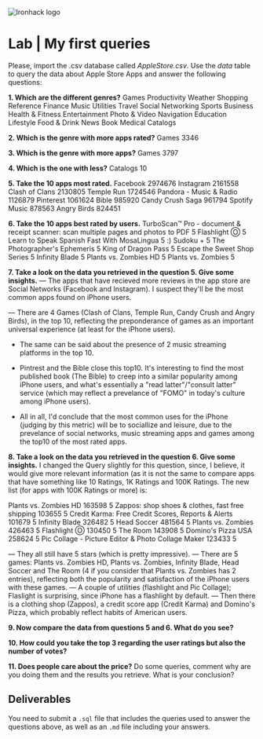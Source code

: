 ![Ironhack logo](https://i.imgur.com/1QgrNNw.png)

# Lab | My first queries

Please, import the .csv database called *AppleStore.csv*. Use the *data* table to query the data about Apple Store Apps and answer the following questions: 

**1. Which are the different genres?**
Games
Productivity
Weather
Shopping
Reference
Finance
Music
Utilities
Travel
Social Networking
Sports
Business
Health & Fitness
Entertainment
Photo & Video
Navigation
Education
Lifestyle
Food & Drink
News
Book
Medical
Catalogs

**2. Which is the genre with more apps rated?**
Games	3346

**3. Which is the genre with more apps?**
Games	3797

**4. Which is the one with less?**
Catalogs	10

**5. Take the 10 apps most rated.**
Facebook	2974676
Instagram	2161558
Clash of Clans	2130805
Temple Run	1724546
Pandora - Music & Radio	1126879
Pinterest	1061624
Bible	985920
Candy Crush Saga	961794
Spotify Music	878563
Angry Birds	824451

**6. Take the 10 apps best rated by users.**
TurboScan™ Pro - document & receipt scanner: scan multiple pages and photos to PDF	5
Flashlight Ⓞ	5
Learn to Speak Spanish Fast With MosaLingua	5
:) Sudoku +	5
The Photographer's Ephemeris	5
King of Dragon Pass	5
Escape the Sweet Shop Series	5
Infinity Blade	5
Plants vs. Zombies HD	5
Plants vs. Zombies	5


**7. Take a look on the data you retrieved in the question 5. Give some insights.**
— The apps that have recieved more reviews in the app store are Social Networks (Facebook and Instagram). I suspect they'll be the most common apps found on iPhone users.

— There are 4 Games (Clash of Clans, Temple Run, Candy Crush and Angry Birds), in the top 10, reflecting the preponderance of games as an important universal experience (at least for the iPhone users).

- The same can be said about the presence of 2 music streaming platforms in the top 10.

- Pintrest and the Bible close this top10. It's interesting to find the most published book (The Bible) to creep into a similar popularity among iPhone users, and what's essentially a "read latter"/"consult latter" service (which may reflect a prevelance of "FOMO" in today's culture among iPhone users).

- All in all, I'd conclude that the most common uses for the iPhone (judging by this metric) will be to sociallize and leisure, due to the prevelance of social networks, music streaming apps and games among the top10 of the most rated apps.


**8. Take a look on the data you retrieved in the question 6. Give some insights.**
I changed the Query slightly for this question, since, I believe, it would give more relevant information (as it is not the same to compare apps that have something like 10 Ratings, 1K Ratings and 100K Ratings. The new list (for apps with 100K Ratings or more) is:

Plants vs. Zombies HD	163598	5
Zappos: shop shoes & clothes, fast free shipping	103655	5
Credit Karma: Free Credit Scores, Reports & Alerts	101679	5
Infinity Blade	326482	5
Head Soccer	481564	5
Plants vs. Zombies	426463	5
Flashlight Ⓞ	130450	5
The Room	143908	5
Domino's Pizza USA	258624	5
Pic Collage - Picture Editor & Photo Collage Maker	123433	5

— They all still have 5 stars (which is pretty impressive). 
— There are 5 games: Plants vs. Zombies HD, Plants vs. Zombies, Infinity Blade, Head Soccer and The Room (4 if you consider that Plants vs. Zombies has 2 entries), reflecting both the popularity and satisfaction of the iPhone users with these games.
— A couple of utilities (flashlight and Pic Collage); Flaslight is surprising, since iPhone has a flashlight by default.
— Then there is a clothing shop (Zappos), a credit score app (Credit Karma) and Domino's Pizza, which probably reflect habits of American users.

**9. Now compare the data from questions 5 and 6. What do you see?**

**10. How could you take the top 3 regarding the user ratings but also the number of votes?**

**11. Does people care about the price?** Do some queries, comment why are you doing them and the results you retrieve. What is your conclusion?


## Deliverables 
You need to submit a `.sql` file that includes the queries used to answer the questions above, as well as an `.md` file including your answers. 
